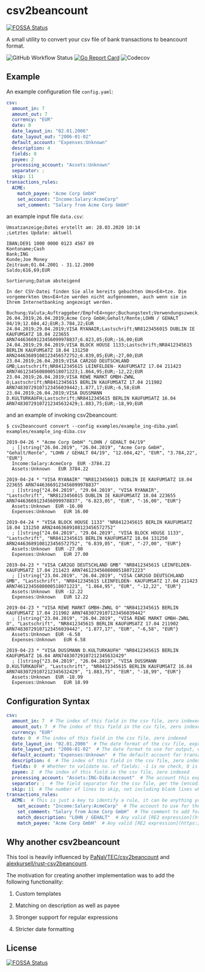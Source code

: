 # csv2beancount
[![FOSSA Status](https://app.fossa.com/api/projects/git%2Bgithub.com%2Fcewood%2Fcsv2beancount.svg?type=shield)](https://app.fossa.com/projects/git%2Bgithub.com%2Fcewood%2Fcsv2beancount?ref=badge_shield)


A small utility to convert your csv file of bank transactions to beancount format.

![GitHub Workflow Status](https://img.shields.io/github/workflow/status/cewood/csv2beancount/main) [![Go Report Card](https://goreportcard.com/badge/github.com/cewood/csv2beancount)](https://goreportcard.com/report/github.com/cewood/csv2beancount) ![Codecov](https://img.shields.io/codecov/c/github/cewood/csv2beancount)


## Example

An example configuration file `config.yaml`:

```yaml
csv:
  amount_in: 7
  amount_out: 7
  currency: "EUR"
  date: 0
  date_layout_in: "02.01.2006"
  date_layout_out: "2006-01-02"
  default_account: "Expenses:Unknown"
  description: 4
  fields: 0
  payee: 2
  processing_account: "Assets:Unknown"
  separator: ;
  skip: 11
transactions_rules:
  ACME:
    match_payee: "Acme Corp GmbH"
    set_account: "Income:Salary:AcmeCorp"
    set_comment: "Salary from Acme Corp GmbH"
```


an example input file `data.csv`:

```
Umsatzanzeige;Datei erstellt am: 28.03.2020 10:14
;Letztes Update: aktuell

IBAN;DE91 1000 0000 0123 4567 89
Kontoname;Cash
Bank;ING
Kunde;Joe Money
Zeitraum;01.04.2001 - 31.12.2000
Saldo;616,69;EUR

Sortierung;Datum absteigend

In der CSV-Datei finden Sie alle bereits gebuchten Ums<E4>tze. Die vorgemerkten Ums<E4>tze werden nicht aufgenommen, auch wenn sie in Ihrem Internetbanking angezeigt werden.

Buchung;Valuta;Auftraggeber/Empf<E4>nger;Buchungstext;Verwendungszweck;Saldo;W<E4>hrung;Betrag;W<E4>hrung
26.04.2019;26.04.2019;Acme Corp GmbH;Gehalt/Rente;LOHN / GEHALT 04/19;12.604,42;EUR;3.784,22;EUR
24.04.2019;29.04.2019;VISA RYANAIR;Lastschrift;NR8123456015 DUBLIN IE KAUFUMSATZ 18.04 223655 ARN74463669123456099978837;6.823,05;EUR;-16,00;EUR
24.04.2019;29.04.2019;VISA BLOCK HOUSE 1133;Lastschrift;NR8412345615 BERLIN KAUFUMSATZ 18.04 131250 ARN24463689108123456572752;6.839,05;EUR;-27,00;EUR
23.04.2019;26.04.2019;VISA CAR2GO DEUTSCHLAND GMB;Lastschrift;NR8412345615 LEINFELDEN- KAUFUMSATZ 17.04 211423 ARN74612345608000518071223;1.864,95;EUR;-12,22;EUR
23.04.2019;26.04.2019;VISA REWE MARKT GMBH-ZWNL O;Lastschrift;NR8412345615 BERLIN KAUFUMSATZ 17.04 211902 ARN74830729107123456039442;1.877,17;EUR;-6,58;EUR
23.04.2019;26.04.2019;VISA DUSSMANN D.KULTURKAUFH;Lastschrift;NR8412345615 BERLIN KAUFUMSATZ 16.04 ARN74830729107212345632429;1.883,75;EUR;-18,99;EUR
```


and an example of invoking csv2beancount:

```shell
$ csv2beancount convert --config examples/example_ing-diba.yaml examples/example_ing-diba.csv

2019-04-26 * "Acme Corp GmbH" "LOHN / GEHALT 04/19"
  ; []string{"26.04.2019", "26.04.2019", "Acme Corp GmbH", "Gehalt/Rente", "LOHN / GEHALT 04/19", "12.604,42", "EUR", "3.784,22", "EUR"}
  Income:Salary:AcmeCorp  EUR -3784.22
  Assets:Unknown   EUR 3784.22

2019-04-24 * "VISA RYANAIR" "NR8123456015 DUBLIN IE KAUFUMSATZ 18.04 223655 ARN74463669123456099978837"
  ; []string{"24.04.2019", "29.04.2019", "VISA RYANAIR", "Lastschrift", "NR8123456015 DUBLIN IE KAUFUMSATZ 18.04 223655 ARN74463669123456099978837", "6.823,05", "EUR", "-16,00", "EUR"}
  Assets:Unknown  EUR -16.00
  Expenses:Unknown   EUR 16.00

2019-04-24 * "VISA BLOCK HOUSE 1133" "NR8412345615 BERLIN KAUFUMSATZ 18.04 131250 ARN24463689108123456572752"
  ; []string{"24.04.2019", "29.04.2019", "VISA BLOCK HOUSE 1133", "Lastschrift", "NR8412345615 BERLIN KAUFUMSATZ 18.04 131250 ARN24463689108123456572752", "6.839,05", "EUR", "-27,00", "EUR"}
  Assets:Unknown  EUR -27.00
  Expenses:Unknown   EUR 27.00

2019-04-23 * "VISA CAR2GO DEUTSCHLAND GMB" "NR8412345615 LEINFELDEN- KAUFUMSATZ 17.04 211423 ARN74612345608000518071223"
  ; []string{"23.04.2019", "26.04.2019", "VISA CAR2GO DEUTSCHLAND GMB", "Lastschrift", "NR8412345615 LEINFELDEN- KAUFUMSATZ 17.04 211423 ARN74612345608000518071223", "1.864,95", "EUR", "-12,22", "EUR"}
  Assets:Unknown  EUR -12.22
  Expenses:Unknown   EUR 12.22

2019-04-23 * "VISA REWE MARKT GMBH-ZWNL O" "NR8412345615 BERLIN KAUFUMSATZ 17.04 211902 ARN74830729107123456039442"
  ; []string{"23.04.2019", "26.04.2019", "VISA REWE MARKT GMBH-ZWNL O", "Lastschrift", "NR8412345615 BERLIN KAUFUMSATZ 17.04 211902 ARN74830729107123456039442", "1.877,17", "EUR", "-6,58", "EUR"}
  Assets:Unknown  EUR -6.58
  Expenses:Unknown   EUR 6.58

2019-04-23 * "VISA DUSSMANN D.KULTURKAUFH" "NR8412345615 BERLIN KAUFUMSATZ 16.04 ARN74830729107212345632429"
  ; []string{"23.04.2019", "26.04.2019", "VISA DUSSMANN D.KULTURKAUFH", "Lastschrift", "NR8412345615 BERLIN KAUFUMSATZ 16.04 ARN74830729107212345632429", "1.883,75", "EUR", "-18,99", "EUR"}
  Assets:Unknown  EUR -18.99
  Expenses:Unknown   EUR 18.99
```


## Configuration Syntax

```yaml
csv:
  amount_in: 7  # The index of this field in the csv file, zero indexed
  amount_out: 7  # The index of this field in the csv file, zero indexed
  currency: "EUR"
  date: 0  # The index of this field in the csv file, zero indexed
  date_layout_in: "02.01.2006"  # The date format of the csv file, expressed in Go [Time.Format](https://golang.org/pkg/time/#pkg-constants)
  date_layout_out: "2006-01-02"  # The date format to use for output, expressed in Go [Time.Format](https://golang.org/pkg/time/#pkg-constants)
  default_account: "Expenses:Unknown"  # The default account for transactions if no rule matches
  description: 4  # The index of this field in the csv file, zero indexed
  fields: 0  # Whether to validate no. of fields; -1 is no check, 0 is infer from first row, and > 0 is explicit length
  payee: 2  # The index of this field in the csv file, zero indexed
  processing_account: "Assets:ING-DiBa:Account"  # The account this export/CSV pertains to
  separator: ;  # The field separator for the csv file, per the [encoding/csv/#Reader](https://golang.org/pkg/encoding/csv/#Reader) type
  skip: 11  # The number of lines to skip, not including blank lines which are excluded already by Go
transactions_rules:
  ACME:  # This is just a key to identify a rule, it can be anything you like
    set_account: "Income:Salary:AcmeCorp"  # The account to use for the other side of this transaction
    set_comment: "Salary from Acme Corp GmbH"  # The comment to add for this record, optional
    match_description: "LOHN / GEHALT"  # Any valid [RE2 expression](https://github.com/google/re2/wiki/Syntax)
    match_payee: "Acme Corp GmbH"  # Any valid [RE2 expression](https://github.com/google/re2/wiki/Syntax)
```


## Why another csv2beancount

This tool is heavily influenced by [PaNaVTEC/csv2beancount](https://github.com/PaNaVTEC/csv2beancount) and [alexkursell/rust-csv2beancount](https://github.com/alexkursell/rust-csv2beancount).

The motivation for creating another implementation was to add the following functionality:

 1. Custom templates

 1. Matching on description as well as payee

 1. Stronger support for regular expressions

 1. Stricter date formatting



## License
[![FOSSA Status](https://app.fossa.com/api/projects/git%2Bgithub.com%2Fcewood%2Fcsv2beancount.svg?type=large)](https://app.fossa.com/projects/git%2Bgithub.com%2Fcewood%2Fcsv2beancount?ref=badge_large)